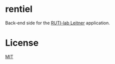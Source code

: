 # rentiel

Back-end side for the [RUTI-lab Leitner](https://github.com/ruti-lab/leitner) application.


# License

[MIT](license)
